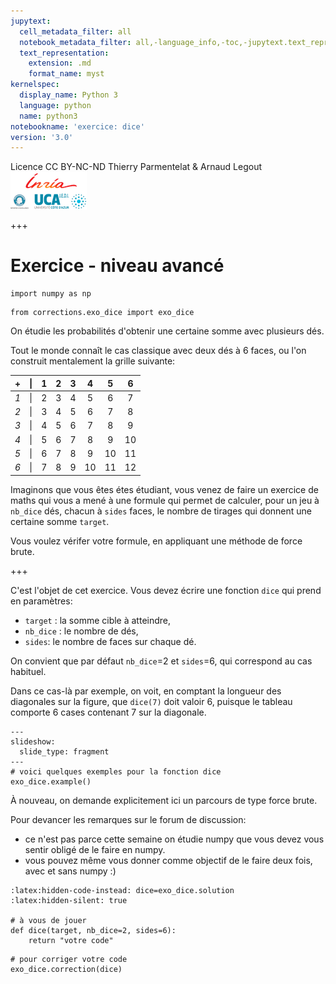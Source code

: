 ```yaml
---
jupytext:
  cell_metadata_filter: all
  notebook_metadata_filter: all,-language_info,-toc,-jupytext.text_representation.jupytext_version,-jupytext.text_representation.format_version
  text_representation:
    extension: .md
    format_name: myst
kernelspec:
  display_name: Python 3
  language: python
  name: python3
notebookname: 'exercice: dice'
version: '3.0'
---
```


<div class="licence">
<span>Licence CC BY-NC-ND</span>
<span>Thierry Parmentelat &amp; Arnaud Legout</span>
<span><img src="media/both-logos-small-alpha.png" /></span>
</div>

+++

# Exercice - niveau avancé

```{code-cell}
import numpy as np
```

```{code-cell}
from corrections.exo_dice import exo_dice
```

On étudie les probabilités d'obtenir une certaine somme avec plusieurs dés. 

Tout le monde connaît le cas classique avec deux dés à 6 faces, ou l'on construit mentalement la grille suivante:

|  +  | &#124; | 1 | 2 | 3 | 4 | 5 | 6 |
|:---:|:------:|:-:|:-:|:-:|:-:|:-:|:-:|
| *1* | &#124; | 2 | 3 | 4 | 5 | 6 | 7 | 
| *2* | &#124; | 3 | 4 | 5 | 6 | 7 | 8 | 
| *3* | &#124; | 4 | 5 | 6 | 7 | 8 | 9 | 
| *4* | &#124; | 5 | 6 | 7 | 8 | 9 |10 | 
| *5* | &#124; | 6 | 7 | 8 | 9 |10 |11 | 
| *6* | &#124; | 7 | 8 | 9 |10 |11 |12 | 

Imaginons que vous êtes étes étudiant, vous venez de faire un exercice de maths qui vous a mené à une formule qui permet de calculer, pour un jeu à `nb_dice` dés, chacun à `sides` faces, le nombre de tirages qui donnent une certaine somme `target`.

Vous voulez vérifer votre formule, en appliquant une méthode de force brute.

+++

C'est l'objet de cet exercice. Vous devez écrire une fonction `dice` qui prend en paramètres:

* `target` : la somme cible à atteindre,
* `nb_dice` : le nombre de dés,
* `sides`: le nombre de faces sur chaque dé.

On convient que par défaut `nb_dice`=2 et `sides`=6, qui correspond au cas habituel.

Dans ce cas-là par exemple, on voit, en comptant la longueur des diagonales sur la figure, que `dice(7)` doit valoir 6, puisque le tableau comporte 6 cases contenant 7 sur la diagonale.

```{code-cell}
---
slideshow:
  slide_type: fragment
---
# voici quelques exemples pour la fonction dice
exo_dice.example()
```

À nouveau, on demande explicitement ici un parcours de type force brute.

Pour devancer les remarques sur le forum de discussion:

* ce n'est pas parce cette semaine on étudie numpy que vous devez vous sentir obligé de le faire en numpy. 
* vous pouvez même vous donner comme objectif de le faire deux fois, avec et sans numpy :)

```{code-cell}
:latex:hidden-code-instead: dice=exo_dice.solution
:latex:hidden-silent: true

# à vous de jouer
def dice(target, nb_dice=2, sides=6):
    return "votre code"
```

```{code-cell}
# pour corriger votre code
exo_dice.correction(dice)
```
